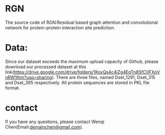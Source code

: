 # RGN
The source code of RGN:Residual based graph attention and convolutional network for protein-protein interaction site prediction.

# Data:
Since our dataset exceeds the maximum upload capacity of Github, please download our processed dataset at this link(https://drive.google.com/drive/folders/1KoxQs4c4iZg4EqTn8SfC0FXqVnRW1Ihm?usp=sharing).
There are three files, named Dset_1291, Dset_315 and Dset_395 respectively.
All protein sequences are stored in PKL file format.

# contact
If you have any questions, please contact Wenqi Chen(Email:demainchen@gmail.com).
